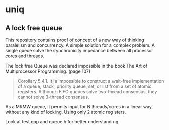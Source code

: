 # uniq
## A lock free queue

This repository contains proof of concept of a new way of thinking paralelism and concurrency.  A simple solution for a complex problem. A single queue solve the synchronicity impedance between all processor cores and threads.

The lock free Queue was declared impossible in the book The Art of Multiprocessor Programming. (page 107)
> Corollary 5.4.1. It is impossible to construct a wait-free implementation of a queue, 
> stack, priority queue, set, or list from a set of atomic registers. 
> Although FIFO queues solve two-thread consensus, they cannot solve 3-thread consensus.

As a MRMW queue, it permits input for N threads/cores in a linear way, without any kind of locking. Using only 2 atomic registers.

Look at test.cpp and queue.h for better understanding.
